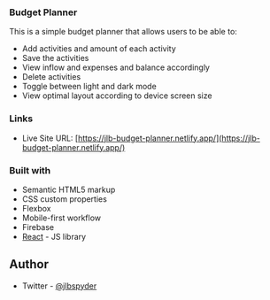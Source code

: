 ### Budget Planner

This is a simple budget planner that allows users to be able to:

- Add activities and amount of each activity
- Save the activities
- View inflow and expenses and balance accordingly
- Delete activities
- Toggle between light and dark mode
- View optimal layout according to device screen size

### Links

- Live Site URL: [https://jlb-budget-planner.netlify.app/](https://jlb-budget-planner.netlify.app/)

### Built with

- Semantic HTML5 markup
- CSS custom properties
- Flexbox
- Mobile-first workflow
- Firebase
- [React](https://reactjs.org/) - JS library

## Author

- Twitter - [@jlbspyder](https://www.twitter.com/jlbspyder)
